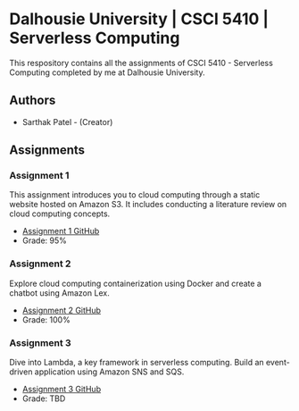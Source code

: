 # Dalhousie University | CSCI 5410 | Serverless Computing

This respository contains all the assignments of CSCI 5410 - Serverless Computing completed by me at Dalhousie University. 

## Authors

- Sarthak Patel - (Creator)

## Assignments

### Assignment 1

This assignment introduces you to cloud computing through a static website hosted on Amazon S3. It includes conducting a literature review on cloud computing concepts.

- [Assignment 1 GitHub](https://github.com/sarthak3136/CSCI-5410-Serverless-Computing/tree/main/csci-5410-assignments-A1/A1_B00919946_Sarthak_Patel)
- Grade: 95%


### Assignment 2

Explore cloud computing containerization using Docker and create a chatbot using Amazon Lex.

- [Assignment 2 GitHub](https://github.com/sarthak3136/CSCI-5410-Serverless-Computing/tree/main/csci-5410-assignments-A2/A2_B00919946_Sarthak_Patel)
- Grade: 100%


### Assignment 3

Dive into Lambda, a key framework in serverless computing. Build an event-driven application using Amazon SNS and SQS.

- [Assignment 3 GitHub](https://github.com/sarthak3136/CSCI-5410-Serverless-Computing/tree/main/csci-5410-assignments-A3/A3_B00919946_Sarthak_Patel)
- Grade: TBD



